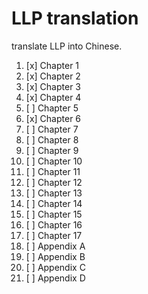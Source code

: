 # LLP translation

translate LLP into Chinese.

1. [x] Chapter 1
2. [x] Chapter 2
3. [x] Chapter 3
4. [x] Chapter 4
5. [ ] Chapter 5
6. [x] Chapter 6
7. [ ] Chapter 7
8. [ ] Chapter 8
9. [ ] Chapter 9
10. [ ] Chapter 10
11. [ ] Chapter 11
12. [ ] Chapter 12
13. [ ] Chapter 13
14. [ ] Chapter 14
15. [ ] Chapter 15
16. [ ] Chapter 16
17. [ ] Chapter 17
18. [ ] Appendix A
19. [ ] Appendix B
20. [ ] Appendix C
21. [ ] Appendix D



